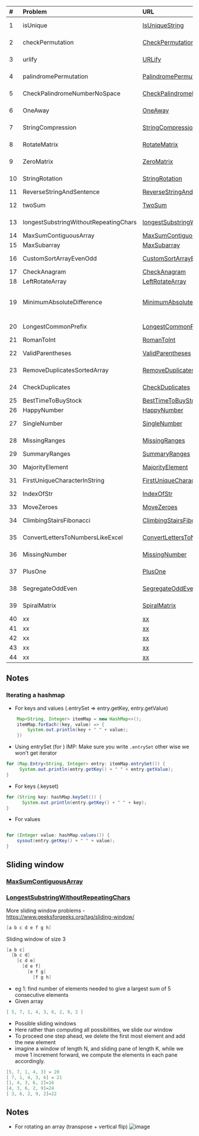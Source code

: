 | # | Problem  | URL | Description | Source |
| :------| :------------ |:---------------| :-----| :-----|
| 1 | isUnique | [IsUniqueString](../src/main/java/arraysAndStrings/IsUniqueString.java)  | check if string is unique without using DS |
| 2 | checkPermutation | [CheckPermutation](../src/main/java/arraysAndStrings/CheckPermutation.java) | Return true if two strings are permutations of one other |
| 3 | urlify | [URLify](../src/main/java/arraysAndStrings/URLify.java) | In place replacement of spaces with %20 |
| 4 | palindromePermutation | [PalindromePermutation](../src/main/java/arraysAndStrings/PalindromePermutation.java)  | Given a string determine if it's a palindrome | CTCI |
| 5 | CheckPalindromeNumberNoSpace | [CheckPalindromeNumberNoSpace](../src/main/java/arraysAndStrings/CheckPalindromeNumberNoSpace.java)  | Check if a number is palindrome without using extra space | Leetcode |
| 6 | OneAway | [OneAway](../src/main/java/arraysAndStrings/OneAway.java) | Detect if two strings are 1 edit away from one another |
| 7 | StringCompression | [StringCompression](../src/main/java/arraysAndStrings/StringCompression.java) | Given a string, compress it to return a string with char and occurence count |
| 8 | RotateMatrix | [RotateMatrix](../src/main/java/arraysAndStrings/RotateMatrix.java) | Given a 2D matrix clockwise and anticlockwise IN-PLACE |
| 9 | ZeroMatrix | [ZeroMatrix](../src/main/java/arraysAndStrings/ZeroMatrix.java) | If an element of matrix is  zero, make the row and column zero|
| 10 | StringRotation | [StringRotation](../src/main/java/arraysAndStrings/StringRotation.java) | Given two strings check if one is a rotation of another |
| 11 | ReverseStringAndSentence | [ReverseStringAndSentence](../src/main/java/arraysAndStrings/ReverseStringAndSentence.java) | Reverse a string. Reverse a sentence |
| 12 | twoSum | [TwoSum](../src/main/java/arraysAndStrings/TwoSum.java)  | determine if sum of two elements in array matches up to a target |
| 13 | longestSubstringWithoutRepeatingChars | [longestSubstringWithoutRepeatingChars](../src/main/java/arraysAndStrings/LongestSubstringWithoutRepeatingChars.java)  | sliding window - longestSubstringWithoutRepeatingChars |
| 14 | MaxSumContiguousArray | [MaxSumContiguousArray](../src/main/java/arraysAndStrings/MaxSumContiguousArray.java) | sliding window - max contiguous sum | Leetcode |
| 15 | MaxSubarray | [MaxSubarray](../src/main/java/arraysAndStrings/MaxSubarray.java) | largest sum - kadane's algo | Leetcode |
| 16 | CustomSortArrayEvenOdd | [CustomSortArrayEvenOdd](../src/main/java/arraysAndStrings/CustomSortArrayEvenOdd.java) | given an array sort it into even half and odd half|
| 17 | CheckAnagram | [CheckAnagram](../src/main/java/arraysAndStrings/CheckAnagram.java) | check if given two strings are anagrams|
| 18 | LeftRotateArray | [LeftRotateArray](../src/main/java/arraysAndStrings/LeftRotateArray.java) | LeftRotateArray|
| 19 | MinimumAbsoluteDifference | [MinimumAbsoluteDifference](../src/main/java/arraysAndStrings/MinimumAbsoluteDifference.java) | Given an array of distinct integers arr, find all pairs of elements with the minimum absolute difference of any two elements.|
| 20 | LongestCommonPrefix | [LongestCommonPrefix](../src/main/java/arraysAndStrings/LongestCommonPrefix.java) | Return longest common prefix string if an array of strings is given | LeetCode | 
| 21 | RomanToInt | [RomanToInt](../src/main/java/arraysAndStrings/RomanToInt.java) | Given a Roman Number, convert it to Int | Leetcode |
| 22 | ValidParentheses | [ValidParentheses](../src/main/java/arraysAndStrings/ValidParentheses.java) | Given string representing brackets, return if it's valid | Leetcode |
| 23 | RemoveDuplicatesSortedArray | [RemoveDuplicatesSortedArray](../src/main/java/arraysAndStrings/RemoveDuplicatesSortedArray.java) | Remove duplicates from sorted array (use for loop and another variable) | Leetcode |
| 24 | CheckDuplicates | [CheckDuplicates](../src/main/java/arraysAndStrings/CheckDuplicates.java) | Check if an unsorted array has duplicates | Leetcode |
| 25 | BestTimeToBuyStock | [BestTimeToBuyStock](../src/main/java/arraysAndStrings/BestTimeToBuyStock.java) | Given array, find max profit | Leetcode |
| 26 | HappyNumber | [HappyNumber](../src/main/java/arraysAndStrings/HappyNumber.java) | Determine if happy number | leetcode |
| 27 | SingleNumber | [SingleNumber](../src/main/java/arraysAndStrings/SingleNumber.java) | Find the number that occurs only once in an array | Leetcode |
| 28 | MissingRanges | [MissingRanges](../src/main/java/arraysAndStrings/MissingRanges.java) | Return missing ranges in given sorted array | Leetcode |
| 29 | SummaryRanges | [SummaryRanges](../src/main/java/arraysAndStrings/SummaryRanges.java) | Return ranges in sorted array | Leetcode |
| 30 | MajorityElement | [MajorityElement](../src/main/java/arraysAndStrings/MajorityElement.java) | Return element in array which appears more than half times | Leetcode |
| 31 | FirstUniqueCharacterInString | [FirstUniqueCharacterInString](../src/main/java/arraysAndStrings/FirstUniqueCharacterInString.java) | In a string first non repeating character | Leetcode 
| 32 | IndexOfStr | [IndexOfStr](../src/main/java/arraysAndStrings/IndexOfStr.java) | Return first index of occurrence, -1 not found, 0 if empty | Leetcode |  
| 33 | MoveZeroes | [MoveZeroes](../src/main/java/arraysAndStrings/MoveZeroes.java) | Move Zeroes to end of the array | Leetcode | 
| 34 | ClimbingStairsFibonacci | [ClimbingStairsFibonacci](../src/main/java/arraysAndStrings/ClimbingStairsFibonacci.java) | Number of ways to climb N stairs with 1 or 2 steps at a time  | Leetcode |
| 35 | ConvertLettersToNumbersLikeExcel | [ConvertLettersToNumbersLikeExcel](../src/main/java/arraysAndStrings/ConvertLettersToNumbersLikeExcel.java) | Convert Excel column names like AA, AB to numbers. (hint 26 power) | Leetcode |
| 36 | MissingNumber | [MissingNumber](../src/main/java/arraysAndStrings/MissingNumber.java) | Given an array of numbers in a range, give missing number | Leetcode |
| 37 | PlusOne | [PlusOne](../src/main/java/arraysAndStrings/PlusOne.java) | Given number represented by array, add 1 to it | Leetcode |
| 38 | SegregateOddEven | [SegregateOddEven](../src/main/java/arraysAndStrings/SegregateOddEven.java) | Segregate Odd and Even elements in an array | Leetcode |
| 39 | SpiralMatrix | [SpiralMatrix](../src/main/java/arraysAndStrings/SpiralMatrix.java) | Given a matrix, return/print it in spiral form | Leetcode |
| 40 | xx | [xx](../src/main/java/arraysAndStrings/xx.java) | xx | xx |
| 41 | xx | [xx](../src/main/java/arraysAndStrings/xx.java) | xx | xx |
| 42 | xx | [xx](../src/main/java/arraysAndStrings/xx.java) | xx | xx |
| 43 | xx | [xx](../src/main/java/arraysAndStrings/xx.java) | xx | xx |
| 44 | xx | [xx](../src/main/java/arraysAndStrings/xx.java) | xx | xx |



## Notes


### Iterating a hashmap
- For keys and values  (.entrySet => entry.getKey, entry.getValue)
```java
    Map<String, Integer> itemMap = new HashMap<>();
    itemMap.forEach((key, value) => {
        System.out.println(key + " " + value);
    })
```

- Using entrySet (for )
IMP: Make sure you write `.entrySet` other wise we won't get iterator
```java
for (Map.Entry<String, Integer> entry: itemMap.entrySet()) {
     System.out.println(entry.getKey() + " " + entry.getValue);
}
```

- For keys (.keyset)
```java
for (String key: hashMap.keySet()) {
      System.out.println(entry.getKey() + " " + key);
}
```

- For values
```java

for (Integer value: hashMap.values()) {
    sysout(entry.getKey() + " " + value);
}

```
## Sliding window
### [MaxSumContiguousArray](../src/main/java/arraysAndStrings/MaxSumContiguousArray.java)
### [LongestSubstringWithoutRepeatingChars](../src/main/java/arraysAndStrings/LongestSubstringWithoutRepeatingChars.java)
More sliding window problems - https://www.geeksforgeeks.org/tag/sliding-window/

```java
[a b c d e f g h]
```

Sliding window of size 3
```java
[a b c]
  [b c d]
    [c d e]
      [d e f]
        [e f g]
          [f g h]
```

- eg 1: find number of elements needed to give a largest sum of 5 consecutive elements
- Given array
```java
[ 5, 7, 1, 4, 3, 6, 2, 9, 2 ]

```
- Possible sliding windows
- Here rather than computing all possibilities, we slide our window
- To proceed one step ahead, we delete the first most element and add the new element
- imagine a window of length N, and sliding pane of length K, while we move 1 increment forward, we compute the elements in 
   each pane accordingly.
```java
[5, 7, 1, 4, 3] = 20
[ 7, 1, 4, 3, 6] = 21
[1, 4, 3, 6, 2]=16
[4, 3, 6, 2, 9]=24
[ 3, 6, 2, 9, 2]=22
```
## Notes
- For rotating an array (transpose + vertical flip)
![image](https://user-images.githubusercontent.com/19309898/127751865-418eff9f-0a88-4527-89bd-9bdfc5ad4e51.png)
